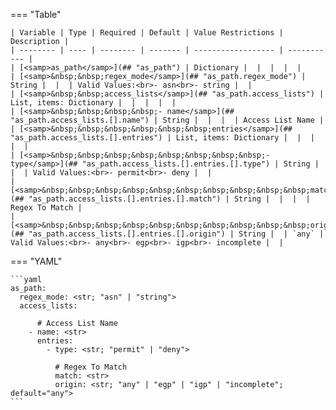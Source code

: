 <!--
  ~ Copyright (c) 2023 Arista Networks, Inc.
  ~ Use of this source code is governed by the Apache License 2.0
  ~ that can be found in the LICENSE file.
  -->
=== "Table"

    | Variable | Type | Required | Default | Value Restrictions | Description |
    | -------- | ---- | -------- | ------- | ------------------ | ----------- |
    | [<samp>as_path</samp>](## "as_path") | Dictionary |  |  |  |  |
    | [<samp>&nbsp;&nbsp;regex_mode</samp>](## "as_path.regex_mode") | String |  |  | Valid Values:<br>- asn<br>- string |  |
    | [<samp>&nbsp;&nbsp;access_lists</samp>](## "as_path.access_lists") | List, items: Dictionary |  |  |  |  |
    | [<samp>&nbsp;&nbsp;&nbsp;&nbsp;- name</samp>](## "as_path.access_lists.[].name") | String |  |  |  | Access List Name |
    | [<samp>&nbsp;&nbsp;&nbsp;&nbsp;&nbsp;&nbsp;entries</samp>](## "as_path.access_lists.[].entries") | List, items: Dictionary |  |  |  |  |
    | [<samp>&nbsp;&nbsp;&nbsp;&nbsp;&nbsp;&nbsp;&nbsp;&nbsp;- type</samp>](## "as_path.access_lists.[].entries.[].type") | String |  |  | Valid Values:<br>- permit<br>- deny |  |
    | [<samp>&nbsp;&nbsp;&nbsp;&nbsp;&nbsp;&nbsp;&nbsp;&nbsp;&nbsp;&nbsp;match</samp>](## "as_path.access_lists.[].entries.[].match") | String |  |  |  | Regex To Match |
    | [<samp>&nbsp;&nbsp;&nbsp;&nbsp;&nbsp;&nbsp;&nbsp;&nbsp;&nbsp;&nbsp;origin</samp>](## "as_path.access_lists.[].entries.[].origin") | String |  | `any` | Valid Values:<br>- any<br>- egp<br>- igp<br>- incomplete |  |

=== "YAML"

    ```yaml
    as_path:
      regex_mode: <str; "asn" | "string">
      access_lists:

          # Access List Name
        - name: <str>
          entries:
            - type: <str; "permit" | "deny">

              # Regex To Match
              match: <str>
              origin: <str; "any" | "egp" | "igp" | "incomplete"; default="any">
    ```
